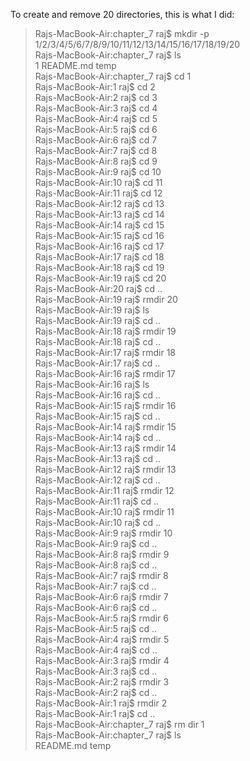 To create and remove 20 directories, this is what I did: <br>

<blockquote> 
Rajs-MacBook-Air:chapter_7 raj$ mkdir -p 1/2/3/4/5/6/7/8/9/10/11/12/13/14/15/16/17/18/19/20 <br>
Rajs-MacBook-Air:chapter_7 raj$ ls <br>
1		README.md	temp <br>
Rajs-MacBook-Air:chapter_7 raj$ cd 1 <br>
Rajs-MacBook-Air:1 raj$ cd 2 <br>
Rajs-MacBook-Air:2 raj$ cd 3 <br>
Rajs-MacBook-Air:3 raj$ cd 4 <br>
Rajs-MacBook-Air:4 raj$ cd 5 <br>
Rajs-MacBook-Air:5 raj$ cd 6 <br>
Rajs-MacBook-Air:6 raj$ cd 7 <br>
Rajs-MacBook-Air:7 raj$ cd 8 <br>
Rajs-MacBook-Air:8 raj$ cd 9 <br>
Rajs-MacBook-Air:9 raj$ cd 10 <br>
Rajs-MacBook-Air:10 raj$ cd 11 <br>
Rajs-MacBook-Air:11 raj$ cd 12 <br>
Rajs-MacBook-Air:12 raj$ cd 13 <br>
Rajs-MacBook-Air:13 raj$ cd 14 <br>
Rajs-MacBook-Air:14 raj$ cd 15 <br>
Rajs-MacBook-Air:15 raj$ cd 16 <br>
Rajs-MacBook-Air:16 raj$ cd 17 <br>
Rajs-MacBook-Air:17 raj$ cd 18 <br>
Rajs-MacBook-Air:18 raj$ cd 19 <br>
Rajs-MacBook-Air:19 raj$ cd 20 <br>
Rajs-MacBook-Air:20 raj$ cd .. <br>
Rajs-MacBook-Air:19 raj$ rmdir 20 <br> 
Rajs-MacBook-Air:19 raj$ ls <br>
Rajs-MacBook-Air:19 raj$ cd .. <br>
Rajs-MacBook-Air:18 raj$ rmdir 19 <br>
Rajs-MacBook-Air:18 raj$ cd .. <br>
Rajs-MacBook-Air:17 raj$ rmdir 18 <br>
Rajs-MacBook-Air:17 raj$ cd .. <br>
Rajs-MacBook-Air:16 raj$ rmdir 17 <br>
Rajs-MacBook-Air:16 raj$ ls <br>
Rajs-MacBook-Air:16 raj$ cd .. <br>
Rajs-MacBook-Air:15 raj$ rmdir 16 <br>
Rajs-MacBook-Air:15 raj$ cd .. <br>
Rajs-MacBook-Air:14 raj$ rmdir 15 <br>
Rajs-MacBook-Air:14 raj$ cd .. <br>
Rajs-MacBook-Air:13 raj$ rmdir 14 <br>
Rajs-MacBook-Air:13 raj$ cd .. <br>
Rajs-MacBook-Air:12 raj$ rmdir 13 <br>
Rajs-MacBook-Air:12 raj$ cd .. <br>
Rajs-MacBook-Air:11 raj$ rmdir 12 <br>
Rajs-MacBook-Air:11 raj$ cd .. <br>
Rajs-MacBook-Air:10 raj$ rmdir 11 <br>
Rajs-MacBook-Air:10 raj$ cd .. <br>
Rajs-MacBook-Air:9 raj$ rmdir 10 <br>
Rajs-MacBook-Air:9 raj$ cd .. <br>
Rajs-MacBook-Air:8 raj$ rmdir 9 <br>
Rajs-MacBook-Air:8 raj$ cd .. <br>
Rajs-MacBook-Air:7 raj$ rmdir 8 <br>
Rajs-MacBook-Air:7 raj$ cd .. <br>
Rajs-MacBook-Air:6 raj$ rmdir 7 <br>
Rajs-MacBook-Air:6 raj$ cd .. <br>
Rajs-MacBook-Air:5 raj$ rmdir 6 <br>
Rajs-MacBook-Air:5 raj$ cd .. <br>
Rajs-MacBook-Air:4 raj$ rmdir 5 <br>
Rajs-MacBook-Air:4 raj$ cd .. <br>
Rajs-MacBook-Air:3 raj$ rmdir 4 <br>
Rajs-MacBook-Air:3 raj$ cd .. <br>
Rajs-MacBook-Air:2 raj$ rmdir 3 <br>
Rajs-MacBook-Air:2 raj$ cd .. <br>
Rajs-MacBook-Air:1 raj$ rmdir 2 <br>
Rajs-MacBook-Air:1 raj$ cd .. <br>
Rajs-MacBook-Air:chapter_7 raj$ rm dir 1 <br>
Rajs-MacBook-Air:chapter_7 raj$ ls <br>
README.md	temp <br>
</blockquote>

